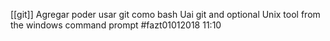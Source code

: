 [[git]]
Agregar poder usar git como bash
Uai git and optional Unix tool from the windows command prompt
#fazt01012018 11:10